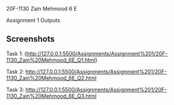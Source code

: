 
20F-1130
Zain Mehmood
6 E

Assignment 1
Outputs
## Screenshots

Task 1:
(http://127.0.0.1:5500/Assignments/Assignment%201/20F-1130_Zain%20Mehmood_6E_Q1.html)

Task 2:
http://127.0.0.1:5500/Assignments/Assignment%201/20F-1130_Zain%20Mehmood_6E_Q2.html

Task 3:
http://127.0.0.1:5500/Assignments/Assignment%201/20F-1130_Zain%20Mehmood_6E_Q3.html


